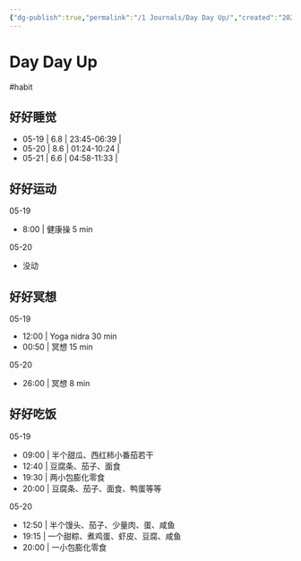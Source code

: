 ```yaml
---
{"dg-publish":true,"permalink":"/1 Journals/Day Day Up/","created":"2023-04-20T09:35:44.021+08:00","updated":"2023-05-21T11:51:17.225+08:00"}
---
```


# Day Day Up

#habit 

## 好好睡觉

- 05-19 | 6.8 | 23:45-06:39 | 
- 05-20 | 8.6 | 01:24-10:24 | 
- 05-21 | 6.6 | 04:58-11:33 | 

## 好好运动

05-19

- 8:00 | 健康操 5 min

05-20

- 没动

## 好好冥想

05-19

- 12:00 | Yoga nidra 30 min
- 00:50 | 冥想 15 min

05-20

- 26:00 | 冥想 8 min

## 好好吃饭

05-19

- 09:00 | 半个甜瓜、西红柿小番茄若干
- 12:40 | 豆腐条、茄子、面食
- 19:30 | 两小包膨化零食
- 20:00 | 豆腐条、茄子、面食、鸭蛋等等

05-20

- 12:50 | 半个馒头、茄子、少量肉、蛋、咸鱼
- 19:15 | 一个甜粽、煮鸡蛋、虾皮、豆腐、咸鱼
- 20:00 | 一小包膨化零食
